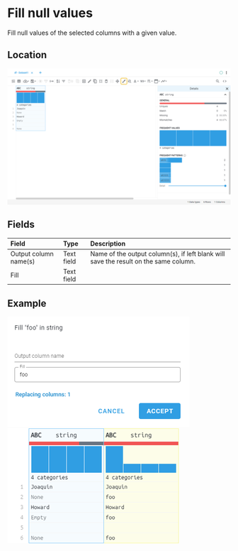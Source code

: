 # Fill null values
Fill null values of the selected columns with a given value.
## Location
![Fill null values on the interface](../../docs/screenshots/location/fill_na.png)
## Fields
| Field | Type | Description |
| :--- | :--- | :--- |
| Output column name(s) | Text field | Name of the output column(s), if left blank will save the result on the same column. |
| Fill | Text field |  |
## Example
![Fill null values fields](../../docs/screenshots/form/fill_na.png)
![Fill null values example](../../docs/screenshots/table/fill_na.png)